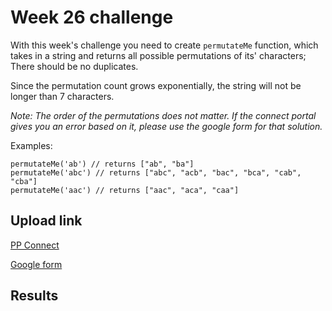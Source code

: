 # Week 26 challenge

With this week's challenge you need to create `permutateMe` function, which takes in a string and returns all possible permutations of its' characters;
There should be no duplicates.

Since the permutation count grows exponentially, the string will not be longer than 7 characters.

*Note: The order of the permutations does not matter.
If the connect portal gives you an error based on it, please use the google form for that solution.*

Examples:
```
permutateMe('ab') // returns ["ab", "ba"]
permutateMe('abc') // returns ["abc", "acb", "bac", "bca", "cab", "cba"]
permutateMe('aac') // returns ["aac", "aca", "caa"]
```


## Upload link

[PP Connect](https://connect.passionatepeople.io/code-challenge-submission)

[Google form](https://forms.gle/uTnNAahd9Jd3CfUx8)

## Results

